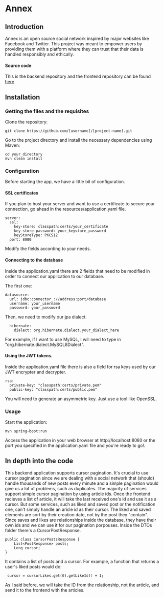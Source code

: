 # Annex
## Introduction

Annex is an open source social network inspired by major websites like Facebook and Twitter. This project was meant to empower users by providing them with a platform where they can trust that their data is handled responsibly and ethically.
#### Source code

This is the backend repository and the frontend repository can be found [here](https://github.com/ikiwq/new-annex-frontend).

## Installation
### Getting the files and the requisites
Clone the repository:

    git clone https://github.com/[username]/[project-name].git
Go to the project directory and install the necessary dependencies using Maven:

    cd your_directory
    mvn clean install

### Configuration
Before starting the app, we have a little bit of configuration.
    
#### SSL certificates
If you plan to host your server and want to use a certificate to secure your connection, go ahead in the resources/application.yaml file.

    server:
      ssl:
        key-store: classpath:certs/your_certificate
        key-store-password: your_keystore_password
        keyStoreType: PKCS12
      port: 8080
Modify the fields according to your needs.

#### Connecting to the database
Inside the application.yaml there are 2 fields that need to be modified in order to connect our application to our database.

The first one:

    datasource:
      url: jdbc:connector_://address:port/database
      username: your_username
      password: your_passowrd
Then, we need to modify our jpa dialect.

      hibernate:
        dialect: org.hibernate.dialect.your_dialect_here
        
For example, if I want to use MySQL, I will need to type in "org.hibernate.dialect.MySQL8Dialect".

#### Using the JWT tokens.
Inside the application.yaml file there is also a field for rsa keys used by our JWT encrypter and decrypter.

    rsa:
      private-key: "classpath:certs/private.pem"
      public-key: "classpath:certs/public.pem"
 You will need to generate an asymmetric key. Just use a tool like OpenSSL.
  
### Usage
Start the application:

    mvn spring-boot:run
      
Access the application in your web browser at http://localhost:8080 or the port you specified in the application.yaml file and you're ready to go!.

## In depth into the code
This backend application supports cursor pagination. It's crucial to use cursor pagination since we are dealing with a social network that (should) handle thousands of new posts every minute and a simple pagination would give us a lot of problems, such as duplicates.
The majority of services support simple cursor pagination by using article ids. Once the frontend recieves a list of article, it will take the last received one's id and use it as a cursor.
But some services, such as liked and saved post or the notification one, can't simply handle an aricle id as their cursor. The liked and saved elements are sort by their creation date, not by the post they "contain". Since saves and likes are relationships inside the database, they have their own ids and we can use it for our pagination porpouses.
Inside the DTOs folder there's a CursorPostResponse.

    public class CursorPostsResponse {
        List<PostResponse> posts;
        Long cursor;
    }
 
It contains a list of posts and a cursor.
For example, a function that returns a user's liked posts would do:

     cursor = cursorLikes.get(0).getLikeId() + 1;
     
 As I said before, we will take the ID from the relationship, not the article, and send it to the frontend with the articles.
